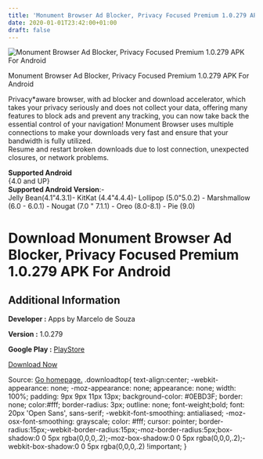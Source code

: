 ```yaml
---
title: 'Monument Browser Ad Blocker, Privacy Focused Premium 1.0.279 APK For Android'
date: 2020-01-01T23:42:00+01:00
draft: false
---
```


![Monument Browser Ad Blocker, Privacy Focused Premium 1.0.279 APK For Android](https://i2.wp.com/apkhome.net/wp-content/uploads/2019/11/Monument-Browser-Ad-Blocker-Privacy-Focused-Premium-1.0.279.png "Monument Browser Ad Blocker, Privacy Focused Premium 1.0.279 APK For Android")

  

Monument Browser Ad Blocker, Privacy Focused Premium 1.0.279 APK For Android

Privacy\*aware browser, with ad blocker and download accelerator, which takes your privacy seriously and does not collect your data, offering many features to block ads and prevent any tracking, you can now take back the essential control of your navigation! Monument Browser uses multiple connections to make your downloads very fast and ensure that your bandwidth is fully utilized.  
Resume and restart broken downloads due to lost connection, unexpected closures, or network problems.

**Supported Android**  
{4.0 and UP}  
**Supported Android Version**:-  
Jelly Bean(4.1"4.3.1)- KitKat (4.4"4.4.4)- Lollipop (5.0"5.0.2) - Marshmallow (6.0 - 6.0.1) - Nougat (7.0 " 7.1.1) - Oreo (8.0-8.1) - Pie (9.0)

Download Monument Browser Ad Blocker, Privacy Focused Premium 1.0.279 APK For Android
=====================================================================================

Additional Information
----------------------

**Developer :** Apps by Marcelo de Souza

**Version :** 1.0.279

**Google Play :** [PlayStore](https://play.google.com/store/apps/details?id=br.marcelo.monumentbrowser)

  

[Download Now](https://store4app.co/post/monument-browser-ad-blocker-privacy-focused-premium-1-0-279-apk-for-android_1573718170)

  
Source: [Go homepage.](https://store4app.co/post/monument-browser-ad-blocker-privacy-focused-premium-1-0-279-apk-for-android_1573718170) .downloadtop{ text-align:center; -webkit-appearance: none; -moz-appearance: none; appearance: none; width: 100%; padding: 9px 9px 11px 13px; background-color: #0EBD3F; border: none; color:#fff; border-radius: 3px; outline: none; font-weight;bold; font: 20px 'Open Sans', sans-serif; -webkit-font-smoothing: antialiased; -moz-osx-font-smoothing: grayscale; color: #fff; cursor: pointer; border-radius:15px;-webkit-border-radius:15px;-moz-border-radius:5px;box-shadow:0 0 5px rgba(0,0,0,.2);-moz-box-shadow:0 0 5px rgba(0,0,0,.2);-webkit-box-shadow:0 0 5px rgba(0,0,0,.2) !important; }